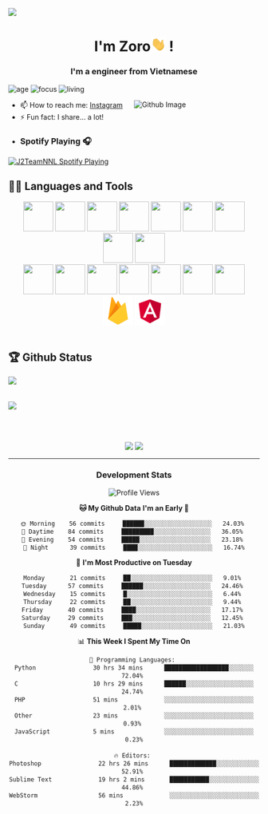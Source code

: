 ![](https://raw.githubusercontent.com/halfrost/halfrost/master/icons/header_.png)

<h1 align="center">I'm Zoro<img src="https://raw.githubusercontent.com/ABSphreak/ABSphreak/master/gifs/Hi.gif" width="30px"> ! </h1>
<h3 align="center">I'm a engineer from Vietnamese</h3>
  

![age](https://img.shields.io/badge/age-19-blue)
![focus](https://img.shields.io/badge/focus-AI-darkblue)
![living](https://img.shields.io/badge/living-BinhThuan-3c9)

<img width="50%" align="right" alt="Github Image" src="https://raw.githubusercontent.com/onimur/.github/master/.resources/git-header.svg" />

- 📫 How to reach me: [Instagram](https://www.instagram.com/nghiaazoro) 
- ⚡ Fun fact: I share... a lot!
- ### Spotify Playing 🎧
[<img src="https://spotify-playing-git-master.j2teamnnl.vercel.app/api/spotify-playing" alt="J2TeamNNL Spotify Playing" width="350" />](https://open.spotify.com/user/31ghget3jspvgpjwbv5pcwli3smab)
<br />


## 👨‍💻 Languages and Tools

<div align="center">
  
<img src="https://github.com/Subhampreet/Subhampreet/blob/master/logos/c++.png?raw=true" height="60" width="60">
<img src="https://github.com/Subhampreet/Subhampreet/blob/master/logos/python.png?raw=true" height="60" width="60">
<img src="https://github.com/Subhampreet/Subhampreet/blob/master/logos/JS.png?raw=true" height="60" width="60">
<img src="https://cdn.iconscout.com/icon/free/png-512/node-js-1174925.png" height="60" width="60">
<img src="https://github.com/Subhampreet/Subhampreet/blob/master/logos/next.png?raw=true" height="60" width="60">
<img src="https://github.com/Subhampreet/Subhampreet/blob/master/logos/css.png?raw=true" height="60" width="60">
<img src="https://github.com/Subhampreet/Subhampreet/blob/master/logos/html.png?raw=true" height="60" width="60">
<img src="https://github.com/Subhampreet/Subhampreet/blob/master/logos/django.jpg?raw=true" height="60" width="60">
<img src="https://img.icons8.com/color/452/mongodb.png" height="60" width="60">

<br>

<img src="https://github.com/Subhampreet/Subhampreet/blob/master/logos/react.png?raw=true" height="60" width="60">
<img src="https://github.com/Subhampreet/Subhampreet/blob/master/logos/php.png?raw=true" height="60" width="60">
<img src="https://github.com/Subhampreet/Subhampreet/blob/master/logos/sql.png?raw=true" height="60" width="60">
<img src="https://github.com/Subhampreet/Subhampreet/blob/master/logos/postgres.png?raw=true" height="60" width="60">
<img src="https://github.com/Subhampreet/Subhampreet/blob/master/logos/git.png?raw=true" height="60" width="60">
<img src="https://github.com/Subhampreet/Subhampreet/blob/master/logos/vs.png?raw=true" height="60" width="60">
<img src="https://github.com/Subhampreet/Subhampreet/blob/master/logos/bootstrap.png?raw=true" height="60" width="60">
<img height="60" src="https://raw.githubusercontent.com/github/explore/80688e429a7d4ef2fca1e82350fe8e3517d3494d/topics/firebase/firebase.png">
<img height="60" src="https://raw.githubusercontent.com/github/explore/80688e429a7d4ef2fca1e82350fe8e3517d3494d/topics/angular/angular.png">

</div>

<br >

## 🏆 Github Status

<img  src="https://github-readme-stats.vercel.app/api?username=zorok2&show_icons=true&hide_border=true&theme=dark"> <br/><br/>

<img  src="https://github-readme-streak-stats.herokuapp.com/?user=zorok2&theme=dark"><br/><br/>

<br>

<div align="center">





[<img src="https://img.shields.io/badge/instagram-%23E4405F.svg?&style=for-the-badge&logo=instagram&logoColor=white">](https://www.instagram.com/nghiaazoro)
[<img src="https://img.shields.io/badge/facebook-%231877F2.svg?&style=for-the-badge&logo=facebook&logoColor=white">](https://www.facebook.com/dcazoro.senpai)



---
### Development Stats
<!--START_SECTION:waka-->
![Profile Views](http://img.shields.io/badge/Profile%20Views-8-blue)

**🐱 My Github Data** 
**I'm an Early 🐤** 

```text
🌞 Morning    56 commits     ██████░░░░░░░░░░░░░░░░░░░   24.03% 
🌆 Daytime    84 commits     █████████░░░░░░░░░░░░░░░░   36.05% 
🌃 Evening    54 commits     █████░░░░░░░░░░░░░░░░░░░░   23.18% 
🌙 Night      39 commits     ████░░░░░░░░░░░░░░░░░░░░░   16.74%

```
📅 **I'm Most Productive on Tuesday** 

```text
Monday       21 commits     ██░░░░░░░░░░░░░░░░░░░░░░░   9.01% 
Tuesday      57 commits     ██████░░░░░░░░░░░░░░░░░░░   24.46% 
Wednesday    15 commits     █░░░░░░░░░░░░░░░░░░░░░░░░   6.44% 
Thursday     22 commits     ██░░░░░░░░░░░░░░░░░░░░░░░   9.44% 
Friday       40 commits     ████░░░░░░░░░░░░░░░░░░░░░   17.17% 
Saturday     29 commits     ███░░░░░░░░░░░░░░░░░░░░░░   12.45% 
Sunday       49 commits     █████░░░░░░░░░░░░░░░░░░░░   21.03%

```


📊 **This Week I Spent My Time On** 

```text
💬 Programming Languages: 
Python                30 hrs 34 mins      ██████████████████░░░░░░░   72.04% 
C                     10 hrs 29 mins      ██████░░░░░░░░░░░░░░░░░░░   24.74% 
PHP                   51 mins             ░░░░░░░░░░░░░░░░░░░░░░░░░   2.01% 
Other                 23 mins             ░░░░░░░░░░░░░░░░░░░░░░░░░   0.93% 
JavaScript            5 mins              ░░░░░░░░░░░░░░░░░░░░░░░░░   0.23%

🔥 Editors: 
Photoshop                22 hrs 26 mins      █████████████░░░░░░░░░░░░   52.91% 
Sublime Text             19 hrs 2 mins       ███████████░░░░░░░░░░░░░░   44.86% 
WebStorm                 56 mins             ░░░░░░░░░░░░░░░░░░░░░░░░░   2.23%

```






